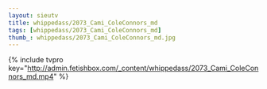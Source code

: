 ```yaml
--- 
layout: sieutv
title: whippedass/2073_Cami_ColeConnors_md
tags: [whippedass/2073_Cami_ColeConnors_md]
thumb_: whippedass/2073_Cami_ColeConnors_md.jpg
---
```

{% include tvpro key="http://admin.fetishbox.com/_content/whippedass/2073_Cami_ColeConnors_md.mp4" %} 

